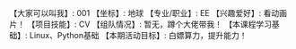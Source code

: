 【大家可以叫我】: 001
【坐标】: 地球
【专业/职业】: EE
【兴趣爱好】: 看动画片！
【项目技能】: CV
【组队情况】: 暂无，蹲个大佬带我！
【本课程学习基础】: Linux、Python基础
【本期活动目标】: 白嫖算力，提升能力！
